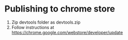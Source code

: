 # Publishing to chrome store
 1. Zip devtools folder as devtools.zip
 2. Follow instructions at https://chrome.google.com/webstore/developer/update
